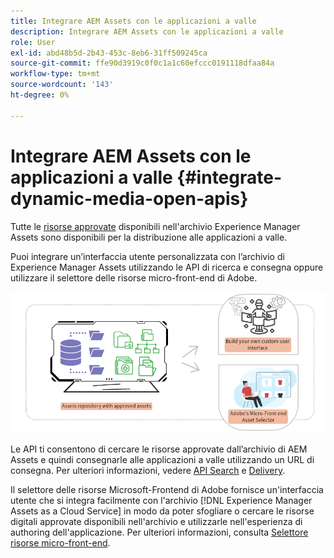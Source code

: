 ```yaml
---
title: Integrare AEM Assets con le applicazioni a valle
description: Integrare AEM Assets con le applicazioni a valle
role: User
exl-id: abd48b5d-2b43-453c-8eb6-31ff509245ca
source-git-commit: ffe90d3919c0f0c1a1c60efccc0191118dfaa84a
workflow-type: tm+mt
source-wordcount: '143'
ht-degree: 0%

---
```


# Integrare AEM Assets con le applicazioni a valle {#integrate-dynamic-media-open-apis}

Tutte le [risorse approvate](approve-assets.md) disponibili nell&#39;archivio Experience Manager Assets sono disponibili per la distribuzione alle applicazioni a valle.

Puoi integrare un’interfaccia utente personalizzata con l’archivio di Experience Manager Assets utilizzando le API di ricerca e consegna oppure utilizzare il selettore delle risorse micro-front-end di Adobe.

![Integrazione con l&#39;archivio AEM Assets](assets/asset-selector-integration.png)

Le API ti consentono di cercare le risorse approvate dall’archivio di AEM Assets e quindi consegnarle alle applicazioni a valle utilizzando un URL di consegna. Per ulteriori informazioni, vedere [API Search](/help/assets/search-assets-api.md) e [Delivery](/help/assets/deliver-assets-apis.md).

Il selettore delle risorse Microsoft-Frontend di Adobe fornisce un&#39;interfaccia utente che si integra facilmente con l&#39;archivio [!DNL Experience Manager Assets as a Cloud Service] in modo da poter sfogliare o cercare le risorse digitali approvate disponibili nell&#39;archivio e utilizzarle nell&#39;esperienza di authoring dell&#39;applicazione. Per ulteriori informazioni, consulta [Selettore risorse micro-front-end](/help/assets/overview-asset-selector.md).
